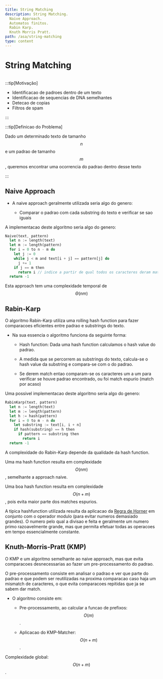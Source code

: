 ```yaml
---
title: String Matching
description: String Matching.
  Naive Approach.
  Automatos finitos.
  Rabin Karp.
  Knuth Morris Pratt.
path: /asa/string-matching
type: content
---
```


# String Matching

```toc

```

:::tip[Motivação]

- Identificacao de padroes dentro de um texto
- Identificacao de sequencias de DNA semelhantes
- Detecao de copias
- Filtros de spam

:::

:::tip[Definicao do Problema]

Dado um determinado texto de tamanho $$n$$ e um padrao de tamanho $$m$$, queremos encontrar uma ocorrencia do padrao dentro desse texto

:::

## Naive Approach

- A naive approach geralmente utilizada seria algo do genero:

  - Comparar o padrao com cada substring do texto e verificar se sao iguais

A implementacao deste algoritmo seria algo do genero:

```rust
Naive(text, pattern)
  let n := length(text)
  let m := length(pattern)
  for i = 0 to n - m do
    let j := 0
    while j < m and text[i + j] == pattern[j] do
      j += 1
    if j == m then
      return i // indice a partir de qual todos os caracteres deram match
  return -1
```

Esta approach tem uma complexidade temporal de $$\Theta(nm)$$

## Rabin-Karp

O algoritmo Rabin-Karp utiliza uma rolling hash function para fazer comparacoes eficientes entre padrao e substrings do texto.

- Na sua essencia o algoritmo funciona da seguinte forma:

  - Hash function: Dada uma hash function calculamos o hash value do padrao.

  - A medida que se percorrem as substrings do texto, calcula-se o hash value da substring e compara-se com o do padrao.

  - Se derem match entao comparam-se os caracteres um a um para verificar se houve padrao encontrado, ou foi match espurio (match por acaso)

Uma possivel implementacao deste algoritmo seria algo do genero:

```rust
RabinKarp(text, pattern)
  let n := length(text)
  let m := length(pattern)
  let h := hash(pattern)
  for i = 0 to m - n do
    let substring := text[i, i + n]
    if hash(substring) == h then
      if pattern == substring then
        return i
  return -1
```

A complexidade do Rabin-Karp depende da qualidade da hash function.

Uma ma hash function resulta em complexidade $$O(nm)$$, semelhante a approach naive.

Uma boa hash function resulta em complexidade $$O(n + m)$$, pois evita maior parte dos matches espurios.

A tipica hashfunction utilizada resulta da aplicacao da [Regra de Horner](https://en.wikipedia.org/wiki/Horner%27s_method) em conjunto com o operador modulo (para evitar numeros demasiado grandes). O numero pelo qual a divisao e feita e geralmente um numero primo razoavelmente grande, mas que permita efetuar todas as operacoes em tempo essencialmente constante.

## Knuth-Morris-Pratt (KMP)

O KMP e um algoritmo semelhante ao naive approach, mas que evita comparacoes desnecessarias ao fazer um pre-processamento do padrao.

O pre-processamento consiste em analisar o padrao e ver que parte do padrao e que podem ser reutilizadas na proxima comparacao caso haja um mismatch de caracteres, o que evita comparacoes repitidas que ja se sabem dar match.

- O algoritmo consiste em:

  - Pre-processamento, ao calcular a funcao de prefixos: $$O(m)$$.

  - Aplicacao do KMP-Matcher: $$O(n + m)$$.

Complexidade global: $$O(n + m)$$.
